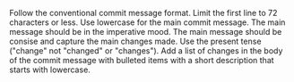 Follow the conventional commit message format.
Limit the first line to 72 characters or less.
Use lowercase for the main commit message.
The main message should be in the imperative mood.
The main message should be consise and capture the main changes made.
Use the present tense ("change" not "changed" or "changes").
Add a list of changes in the body of the commit message with bulleted items with a short description that starts with lowercase.
